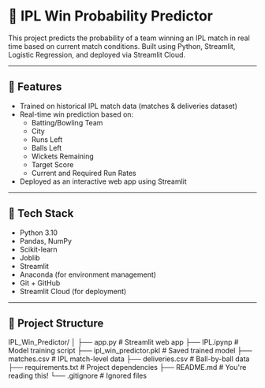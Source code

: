 # 🏏 IPL Win Probability Predictor

This project predicts the probability of a team winning an IPL match in real time based on current match conditions. Built using Python, Streamlit, Logistic Regression, and deployed via Streamlit Cloud.

---

## 📌 Features

- Trained on historical IPL match data (matches & deliveries dataset)
- Real-time win prediction based on:
  - Batting/Bowling Team
  - City
  - Runs Left
  - Balls Left
  - Wickets Remaining
  - Target Score
  - Current and Required Run Rates
- Deployed as an interactive web app using Streamlit

---

## 🔧 Tech Stack

- Python 3.10
- Pandas, NumPy
- Scikit-learn
- Joblib
- Streamlit
- Anaconda (for environment management)
- Git + GitHub
- Streamlit Cloud (for deployment)

---

## 📁 Project Structure
IPL_Win_Predictor/
│
├── app.py # Streamlit web app
├── IPL.ipynp # Model training script
├── ipl_win_predictor.pkl # Saved trained model
├── matches.csv # IPL match-level data
├── deliveries.csv # Ball-by-ball data
├── requirements.txt # Project dependencies
├── README.md # You're reading this!
└── .gitignore # Ignored files


